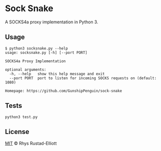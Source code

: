 # Sock Snake

A SOCKS4a proxy implementation in Python 3.

## Usage

```
$ python3 socksnake.py --help
usage: socksnake.py [-h] [--port PORT]

SOCKS4a Proxy Implementation

optional arguments:
  -h, --help   show this help message and exit
  --port PORT  port to listen for incoming SOCKS requests on (default: 1080)

Homepage: https://github.com/GunshipPenguin/sock-snake
```

## Tests

`python3 test.py`

## License

[MIT](https://github.com/GunshipPenguin/sock-snake/blob/master/LICENSE) © Rhys Rustad-Elliott
